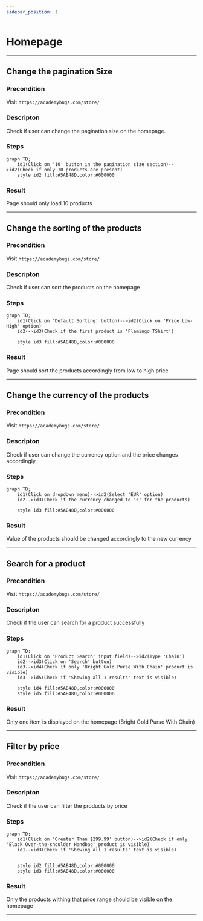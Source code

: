 ```yaml
---
sidebar_position: 1
---
```


# Homepage

---

## Change the pagination Size

### Precondition

Visit `https://academybugs.com/store/`


### Descripton

Check if user can change the pagination size on the homepage.

### Steps

```mermaid
graph TD;
    id1(Click on '10' button in the pagination size section)-->id2(Check if only 10 products are present)
    style id2 fill:#5AE48D,color:#000000
```

### Result

Page should only load 10 products


---

## Change the sorting of the products

### Precondition

Visit `https://academybugs.com/store/`

### Descripton

Check if user can sort the products on the homepage

### Steps

```mermaid
graph TD;
    id1(Click on 'Default Sorting' button)-->id2(Click on 'Price Low-High' option)
    id2-->id3(Check if the first product is 'Flamingo TShirt')

    style id3 fill:#5AE48D,color:#000000
```

### Result

Page should sort the products accordingly from low to high price

---

## Change the currency of the products

### Precondition

Visit `https://academybugs.com/store/`


### Descripton

Check if user can change the currency option and the price changes accordingly

### Steps

```mermaid
graph TD;
    id1(Click on dropdown menu)-->id2(Select 'EUR' option)
    id2-->id3(Check if the currency changed to '€' for the products)

    style id3 fill:#5AE48D,color:#000000
```

### Result

Value of the products should be changed accordingly to the new currency

---

## Search for a product

### Precondition

Visit `https://academybugs.com/store/`


### Descripton

Check if the user can search for a product successfully

### Steps

```mermaid
graph TD;
    id1(Click on 'Product Search' input field)-->id2(Type 'Chain')
    id2-->id3(Click on 'Search' button)
    id3-->id4(Check if only 'Bright Gold Purse With Chain' product is visible)
    id3-->id5(Check if 'Showing all 1 results' text is visible)

    style id4 fill:#5AE48D,color:#000000
    style id5 fill:#5AE48D,color:#000000
```

### Result

Only one item is displayed on the homepage (Bright Gold Purse With Chain)

---

## Filter by price

### Precondition

Visit `https://academybugs.com/store/`


### Descripton

Check if the user can filter the products by price

### Steps

```mermaid
graph TD;
    id1(Click on 'Greater Than $299.99' button)-->id2(Check if only 'Black Over-the-shoulder Handbag' product is visible)
    id1-->id3(Check if 'Showing all 1 results' text is visible)


    style id2 fill:#5AE48D,color:#000000
    style id3 fill:#5AE48D,color:#000000
```

### Result

Only the products withing that price range should be visible on the homepage

---